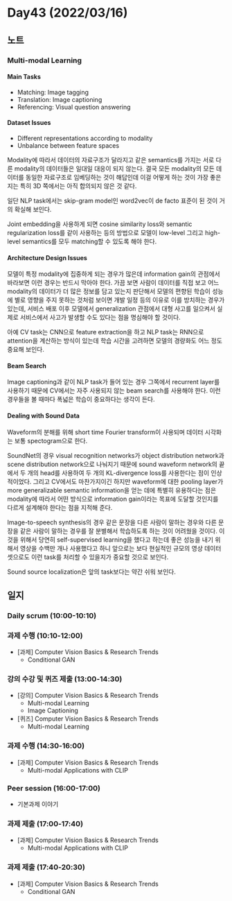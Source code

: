 # Day43 (2022/03/16)

## 노트

### Multi-modal Learning

#### Main Tasks

  * Matching: Image tagging
  * Translation: Image captioning
  * Referencing: Visual question answering

#### Dataset Issues

  * Different representations according to modality
  * Unbalance between feature spaces

Modality에 따라서 데이터의 자료구조가 달라지고 같은 semantics를 가지는 서로 다른 modality의 데이터들은 일대일 대응이 되지 않는다. 결국 모든 modality의 모든 데이터를 동일한 자료구조로 임베딩하는 것이 해답인데 이걸 어떻게 하는 것이 가장 좋은지는 특히 3D 쪽에서는 아직 합의되지 않은 것 같다.

일단 NLP task에서는 skip-gram model인 word2vec이 de facto 표준이 된 것이 거의 확실해 보인다.

Joint embedding을 사용하게 되면 cosine similarity loss와 semantic regularization loss를 같이 사용하는 등의 방법으로 모델이 low-level 그리고 high-level semantics를 모두 matching할 수 있도록 해야 한다.

#### Architecture Design Issues

모델이 특정 modality에 집중하게 되는 경우가 많은데 information gain의 관점에서 바라보면 이런 경우는 반드시 막아야 한다. 가끔 보면 사람이 데이터를 직접 보고 어느 modality의 데이터가 더 많은 정보를 담고 있는지 판단해서 모델의 편향된 학습이 성능에 별로 영향을 주지 못하는 것처럼 보이면 개발 일정 등의 이유로 이를 방치하는 경우가 있는데, 서비스 배포 이후 모델에서 generalization 관점에서 대형 사고를 일으켜서 실제로 서비스에서 사고가 발생할 수도 있다는 점을 명심해야 할 것이다.

아예 CV task는 CNN으로 feature extraction을 하고 NLP task는 RNN으로 attention을 계산하는 방식이 있는데 학습 시간을 고려하면 모델의 경량화도 어느 정도 중요해 보인다.

#### Beam Search

Image captioning과 같이 NLP task가 들어 있는 경우 그쪽에서 recurrent layer를 사용하기 때문에 CV에서는 자주 사용되지 않는 beam search를 사용해야 한다. 이런 경우들을 볼 때마다 폭넓은 학습이 중요하다는 생각이 든다.

#### Dealing with Sound Data

Waveform의 분해를 위해 short time Fourier transform이 사용되며 데이터 시각화는 보통 spectogram으로 한다.

SoundNet의 경우 visual recognition networks가 object distribution network과 scene distribution network으로 나눠지기 때문에 sound waveform network의 끝에서 두 개의 head를 사용하여 두 개의 KL-divergence loss를 사용한다는 점이 인상적이었다. 그리고 CV에서도 마찬가지이긴 하지만 waveform에 대한 pooling layer가 more generalizable semantic information을 얻는 데에 특별히 유용하다는 점은 modality에 따라서 어떤 방식으로 information gain이라는 목표에 도달할 것인지를 다르게 설계해야 한다는 점을 지적해 준다.

Image-to-speech synthesis의 경우 같은 문장을 다른 사람이 말하는 경우와 다른 문장을 같은 사람이 말하는 경우를 잘 분별해서 학습하도록 하는 것이 어려웠을 것이다. 이것을 위해서 당연히 self-supervised learning을 했다고 하는데 좋은 성능을 내기 위해서 영상을 수백만 개나 사용했다고 하니 앞으로는 보다 현실적인 규모의 영상 데이터셋으로도 이런 task를 처리할 수 있을지가 중요할 것으로 보인다.

Sound source localization은 앞의 task보다는 약간 쉬워 보인다.

## 일지

### Daily scrum (10:00-10:10)

### 과제 수행 (10:10-12:00)

  * [과제] Computer Vision Basics & Research Trends
    * Conditional GAN

### 강의 수강 및 퀴즈 제출 (13:00-14:30)

  * [강의] Computer Vision Basics & Research Trends
    * Multi-modal Learning
    * Image Captioning
  * [퀴즈] Computer Vision Basics & Research Trends
    * Multi-modal Learning

### 과제 수행 (14:30-16:00)

  * [과제] Computer Vision Basics & Research Trends
    * Multi-modal Applications with CLIP

### Peer session (16:00-17:00)

  * 기본과제 이야기

### 과제 제출 (17:00-17:40)

  * [과제] Computer Vision Basics & Research Trends
    * Multi-modal Applications with CLIP

### 과제 제출 (17:40-20:30)

  * [과제] Computer Vision Basics & Research Trends
    * Conditional GAN
